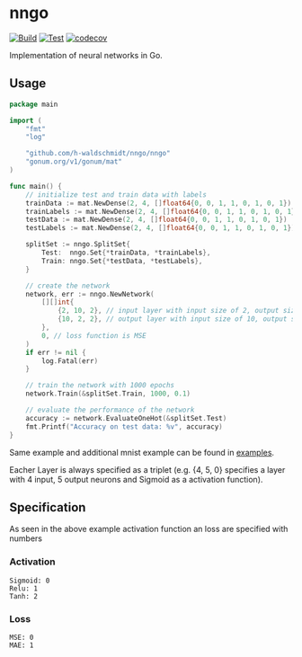# nngo

[![Build](https://github.com/h-waldschmidt/nngo/actions/workflows/build.yml/badge.svg)](https://github.com/h-waldschmidt/nngo/actions/workflows/build.yml)
[![Test](https://github.com/h-waldschmidt/nngo/actions/workflows/test.yml/badge.svg)](https://github.com/h-waldschmidt/nngo/actions/workflows/test.yml)
[![codecov](https://codecov.io/gh/h-waldschmidt/nngo/branch/main/graph/badge.svg?token=5VEB7HR2GF)](https://codecov.io/gh/h-waldschmidt/nngo)

Implementation of neural networks in Go.

## Usage

```go
package main

import (
	"fmt"
	"log"

	"github.com/h-waldschmidt/nngo/nngo"
	"gonum.org/v1/gonum/mat"
)

func main() {
	// initialize test and train data with labels
	trainData := mat.NewDense(2, 4, []float64{0, 0, 1, 1, 0, 1, 0, 1})
	trainLabels := mat.NewDense(2, 4, []float64{0, 0, 1, 1, 0, 1, 0, 1})
	testData := mat.NewDense(2, 4, []float64{0, 0, 1, 1, 0, 1, 0, 1})
	testLabels := mat.NewDense(2, 4, []float64{0, 0, 1, 1, 0, 1, 0, 1})

	splitSet := nngo.SplitSet{
		Test:  nngo.Set{*trainData, *trainLabels},
		Train: nngo.Set{*testData, *testLabels},
	}

	// create the network
	network, err := nngo.NewNetwork(
		[][]int{
			{2, 10, 2}, // input layer with input size of 2, output size of 10 and tanh as activation function
			{10, 2, 2}, // output layer with input size of 10, output size of 2 and tanh as activation function
		},
		0, // loss function is MSE
	)
	if err != nil {
		log.Fatal(err)
	}

	// train the network with 1000 epochs
	network.Train(&splitSet.Train, 1000, 0.1)

	// evaluate the performance of the network
	accuracy := network.EvaluateOneHot(&splitSet.Test)
	fmt.Printf("Accuracy on test data: %v", accuracy)
}
```

Same example and additional mnist example can be found in [examples](https://github.com/h-waldschmidt/nngo/tree/main/examples).

Eacher Layer is always specified as a triplet (e.g. {4, 5, 0} specifies a layer with 4 input, 5 output neurons and Sigmoid as a activation function).

## Specification

As seen in the above example activation function an loss are specified with numbers

### Activation

```
Sigmoid: 0
Relu: 1
Tanh: 2
```

### Loss

```
MSE: 0
MAE: 1
```
